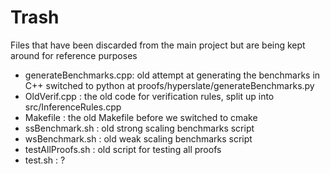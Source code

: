 # Trash

Files that have been discarded from the main project but are being kept around for reference purposes

* generateBenchmarks.cpp: old attempt at generating the benchmarks in C++ switched to python at proofs/hyperslate/generateBenchmarks.py
* OldVerif.cpp : the old code for verification rules, split up into src/InferenceRules.cpp
* Makefile : the old Makefile before we switched to cmake
* ssBenchmark.sh : old strong scaling benchmarks script
* wsBenchmark.sh : old weak scaling benchmarks script
* testAllProofs.sh : old script for testing all proofs
* test.sh : ? 
